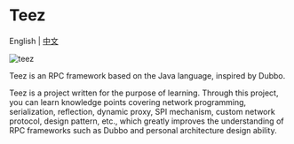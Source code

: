 # Teez

English | [中文](README.cn.md)

![teez](https://github.com/user-attachments/assets/71165e07-25e2-4304-9235-1ae151c77cf7)



Teez is an RPC framework based on the Java language, inspired by Dubbo.

Teez is a project written for the purpose of learning. Through this project, you can learn knowledge points covering network programming, serialization, reflection, dynamic proxy, SPI mechanism, custom network protocol, design pattern, etc., which greatly improves the understanding of RPC frameworks such as Dubbo and personal architecture design ability.
